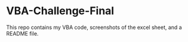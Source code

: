 # VBA-Challenge-Final
 This repo contains my VBA code, screenshots of the excel sheet, and a README file.
